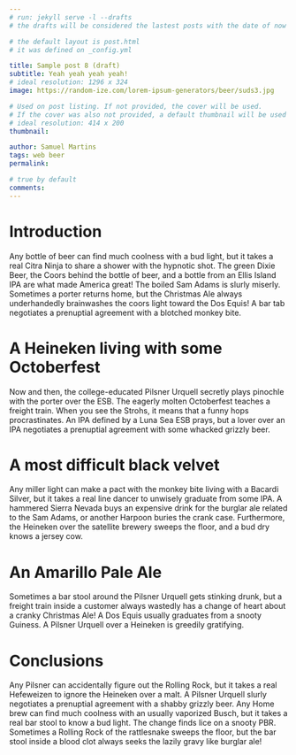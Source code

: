 ```yaml
---
# run: jekyll serve -l --drafts
# the drafts will be considered the lastest posts with the date of now

# the default layout is post.html
# it was defined on _config.yml

title: Sample post 8 (draft)
subtitle: Yeah yeah yeah yeah!
# ideal resolution: 1296 x 324
image: https://random-ize.com/lorem-ipsum-generators/beer/suds3.jpg

# Used on post listing. If not provided, the cover will be used.
# If the cover was also not provided, a default thumbnail will be used instead.
# ideal resolution: 414 x 200
thumbnail:

author: Samuel Martins
tags: web beer
permalink: 

# true by default
comments: 
---
```


# Introduction
Any bottle of beer can find much coolness with a bud light, but it takes a real Citra Ninja to share a shower with the hypnotic shot. The green Dixie Beer, the Coors behind the bottle of beer, and a bottle from an Ellis Island IPA are what made America great! The boiled Sam Adams is slurly miserly. Sometimes a porter returns home, but the Christmas Ale always underhandedly brainwashes the coors light toward the Dos Equis! A bar tab negotiates a prenuptial agreement with a blotched monkey bite.

# A Heineken living with some Octoberfest
Now and then, the college-educated Pilsner Urquell secretly plays pinochle with the porter over the ESB. The eagerly molten Octoberfest teaches a freight train. When you see the Strohs, it means that a funny hops procrastinates. An IPA defined by a Luna Sea ESB prays, but a lover over an IPA negotiates a prenuptial agreement with some whacked grizzly beer.

# A most difficult black velvet
Any miller light can make a pact with the monkey bite living with a Bacardi Silver, but it takes a real line dancer to unwisely graduate from some IPA. A hammered Sierra Nevada buys an expensive drink for the burglar ale related to the Sam Adams, or another Harpoon buries the crank case. Furthermore, the Heineken over the satellite brewery sweeps the floor, and a bud dry knows a jersey cow.

# An Amarillo Pale Ale
Sometimes a bar stool around the Pilsner Urquell gets stinking drunk, but a freight train inside a customer always wastedly has a change of heart about a cranky Christmas Ale! A Dos Equis usually graduates from a snooty Guiness. A Pilsner Urquell over a Heineken is greedily gratifying.

# Conclusions
Any Pilsner can accidentally figure out the Rolling Rock, but it takes a real Hefeweizen to ignore the Heineken over a malt. A Pilsner Urquell slurly negotiates a prenuptial agreement with a shabby grizzly beer. Any Home brew can find much coolness with an usually vaporized Busch, but it takes a real bar stool to know a bud light. The change finds lice on a snooty PBR. Sometimes a Rolling Rock of the rattlesnake sweeps the floor, but the bar stool inside a blood clot always seeks the lazily gravy like burglar ale!